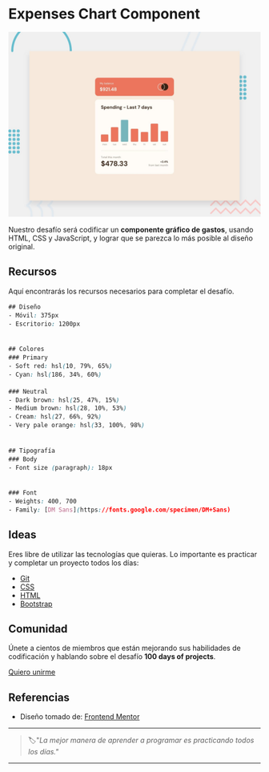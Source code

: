 # Expenses Chart Component

![expenses chart component](./img/36-day.jpg)

Nuestro desafío será codificar un **componente gráfico de gastos**, usando HTML, CSS y JavaScript, y lograr que se parezca lo más posible al diseño original.

## Recursos

Aquí encontrarás los recursos necesarios para completar el desafío.

```css
## Diseño
- Móvil: 375px
- Escritorio: 1200px


## Colores
### Primary
- Soft red: hsl(10, 79%, 65%)
- Cyan: hsl(186, 34%, 60%)

### Neutral
- Dark brown: hsl(25, 47%, 15%)
- Medium brown: hsl(28, 10%, 53%)
- Cream: hsl(27, 66%, 92%)
- Very pale orange: hsl(33, 100%, 98%)


## Tipografía
### Body
- Font size (paragraph): 18px


### Font
- Weights: 400, 700
- Family: [DM Sans](https://fonts.google.com/specimen/DM+Sans)
```

## Ideas

Eres libre de utilizar las tecnologías que quieras. Lo importante es practicar y completar un proyecto todos los días:

- [Git](https://git-scm.com/)
- [CSS](https://www.w3schools.com/css/default.asp)
- [HTML](https://www.w3schools.com/html/default.asp)
- [Bootstrap](https://getbootstrap.com/)

## Comunidad

Únete a cientos de miembros que están mejorando sus habilidades de codificación y hablando sobre el desafío **100 days of projects**.

<a href="https://chat.whatsapp.com/LDaK0dksr8f7FbsTWSf0ww" class="btn">
  Quiero unirme
</a>


## Referencias

- Diseño tomado de: [Frontend Mentor](https://www.frontendmentor.io/challenges/expenses-chart-component-e7yJBUdjwt)

---

> 🏷️"_La mejor manera de aprender a programar es practicando todos los días."_  

---